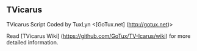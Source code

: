 ## TVicarus
TVicarus Script Coded by TuxLyn <[GoTux.net] (http://gotux.net)>

Read [TVicarus Wiki] (https://github.com/GoTux/TV-Icarus/wiki) for more detailed information.
